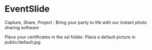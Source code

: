# EventSlide
Capture, Share, Project : Bring your party to life with our instant photo sharing software

Place your certificates in the ssl folder.
Place a default picture in public/default.jpg